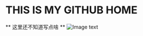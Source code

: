 # THIS IS MY GITHUB HOME
** 这里还不知道写点啥 **
![Image text](https://github.com/ZhaoYiCheng001/pictures/blob/main/116021105_p0.png)

